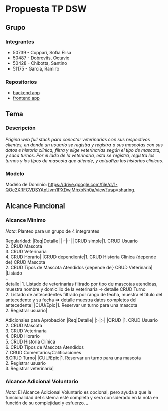 # Propuesta TP DSW

## Grupo
### Integrantes
* 50739 - Coppari, Sofía Elisa
* 50487 - Dobrovits, Octavio
* 50428 - Chibotta, Santino
* 51175 - García, Ramiro

### Repositorios
* [backend app](https://github.com/soficoppari/dsw.git)
* [frontend app](https://github.com/soficoppari/frontendTPdsw.git)

## Tema
### Descripción
*Página web full stack para conectar veterinarias con sus respectivos clientes, en donde un usuario se registra y registra a sus mascotas con sus datos e historia clínica, filtra y elige veterinarias según el tipo de mascota, y saca turnos. Por el lado de la veterinaria, esta se registra, registra los turnos y los tipos de mascota que atiende, y actualiza las historias clínicas.*

### Modelo
Modelo de Dominio: <a href="url">https://drive.google.com/file/d/1-QOe2XRFCVDSYApUvm1PXDwjMhxbNh0a/view?usp=sharing</a>.

## Alcance Funcional 

### Alcance Mínimo

*Nota*: Planteo para un grupo de 4 integrantes

Regularidad:
|Req|Detalle|
|:-|:-|
|CRUD simple|1. CRUD Usuario<br>2. CRUD Mascota<br>3. CRUD Veterinaria<br>4. CRUD Horario|
|CRUD dependiente|1. CRUD Historia Clinica {depende de} CRUD Mascota<br>2. CRUD Tipos de Mascota Atendidos {depende de} CRUD Veterinaria|
|Listado<br>+<br>detalle| 1. Listado de veterinarias filtrado por tipo de mascotas atendidas, muestra nombre y domicilio de la veterinaria => detalle CRUD Turno<br> 2. Listado de antecedentes filtrado por rango de fecha, muestra el titulo del antecedente y su fecha => detalle muestra datos completos del antecedente|
|CUU/Epic|1. Reservar un turno para una mascota<br>2. Registrar usuario|


Adicionales para Aprobación
|Req|Detalle|
|:-|:-|
|CRUD |1. CRUD Usuario<br>2. CRUD Mascota<br>3. CRUD Veterinaria<br>4. CRUD Horario<br>5. CRUD Historia Clínica<br>6. CRUD Tipos de Mascota Atendidos<br>7. CRUD Comentarios/Calificaciones<br>8.CRUD Turno|
|CUU/Epic|1. Reservar un turno para una mascota<br>2. Registrar usuario<br>3. Registrar veterinaria|


### Alcance Adicional Voluntario

*Nota*: El Alcance Adicional Voluntario es opcional, pero ayuda a que la funcionalidad del sistema esté completa y será considerado en la nota en función de su complejidad y esfuerzo.
 _
